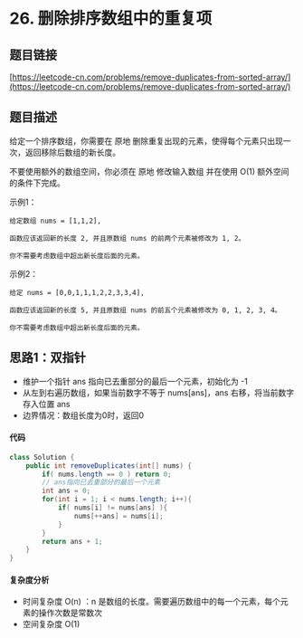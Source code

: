 # 26. 删除排序数组中的重复项

## 题目链接
[https://leetcode-cn.com/problems/remove-duplicates-from-sorted-array/](https://leetcode-cn.com/problems/remove-duplicates-from-sorted-array/)

## 题目描述
给定一个排序数组，你需要在 原地 删除重复出现的元素，使得每个元素只出现一次，返回移除后数组的新长度。

不要使用额外的数组空间，你必须在 原地 修改输入数组 并在使用 O(1) 额外空间的条件下完成。

示例1：
```
给定数组 nums = [1,1,2], 

函数应该返回新的长度 2, 并且原数组 nums 的前两个元素被修改为 1, 2。 

你不需要考虑数组中超出新长度后面的元素。
```

示例2：
```
给定 nums = [0,0,1,1,1,2,2,3,3,4],

函数应该返回新的长度 5, 并且原数组 nums 的前五个元素被修改为 0, 1, 2, 3, 4。

你不需要考虑数组中超出新长度后面的元素。
```

## 思路1：双指针
 - 维护一个指针 ans 指向已去重部分的最后一个元素，初始化为 -1
 - 从左到右遍历数组，如果当前数字不等于 nums[ans]，ans 右移，将当前数字存入位置 ans
 - 边界情况：数组长度为0时，返回0

#### 代码
```java
class Solution {
    public int removeDuplicates(int[] nums) {
        if( nums.length == 0 ) return 0;
        // ans指向已去重部分的最后一个元素
        int ans = 0;
        for(int i = 1; i < nums.length; i++){
            if( nums[i] != nums[ans] ){
                nums[++ans] = nums[i];
            }
        }
        return ans + 1;
    }
}
```

#### 复杂度分析
 - 时间复杂度 O(n) ：n 是数组的长度。需要遍历数组中的每一个元素，每个元素的操作次数是常数次
 - 空间复杂度 O(1)